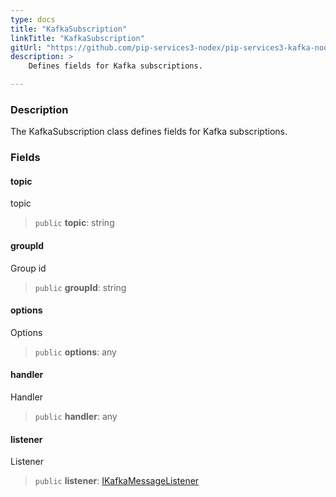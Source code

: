 ```yaml
---
type: docs
title: "KafkaSubscription"
linkTitle: "KafkaSubscription"
gitUrl: "https://github.com/pip-services3-nodex/pip-services3-kafka-nodex"
description: >
    Defines fields for Kafka subscriptions.

---
```


### Description

The KafkaSubscription class defines fields for Kafka subscriptions.


### Fields

<span class="hide-title-link">

#### topic
topic
> `public` **topic**: string
#### groupId
Group id
> `public` **groupId**: string
#### options
Options
> `public` **options**: any
#### handler
Handler
> `public` **handler**: any
#### listener
Listener
> `public` **listener**: [IKafkaMessageListener](../ikafka_message_listener)

</span>
